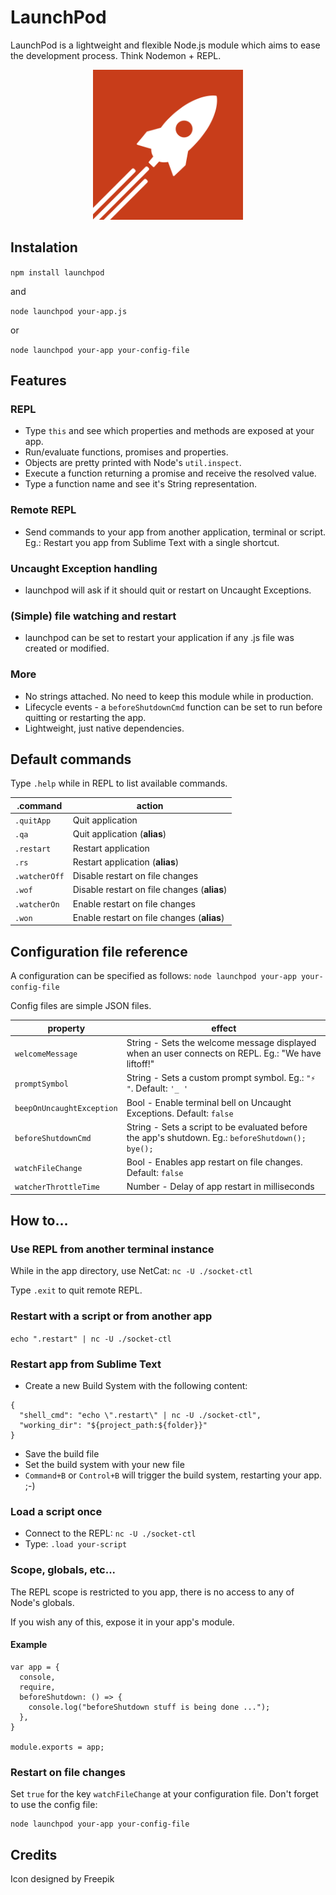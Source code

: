 # LaunchPod

LaunchPod  is a lightweight and flexible Node.js module which aims to ease the development process. Think Nodemon + REPL.

<div align="center">
    <img width=240px src="https://raw.githubusercontent.com/fernandofranca/launchpod/master/artwork/icon.svg">
</div>

## Instalation

`npm install launchpod`

and

`node launchpod your-app.js`

or

`node launchpod your-app your-config-file`

## Features
### REPL
- Type `this` and see which properties and methods are exposed at your app.
- Run/evaluate functions, promises and properties.
- Objects are pretty printed with Node's `util.inspect`.
- Execute a function returning a promise and receive the resolved value.
- Type a function name and see it's String representation.

### Remote REPL
- Send commands to your app from another application, terminal or script. Eg.: Restart you app from Sublime Text with a single shortcut.

### Uncaught Exception handling
- launchpod will ask if it  should quit or restart on Uncaught Exceptions.

### (Simple) file watching and restart
- launchpod can be set to restart your application if any .js file was created or modified.

### More
- No strings attached. No need to keep this module while in production.
- Lifecycle events - a `beforeShutdownCmd` function can be set to run before quitting or restarting the app.
- Lightweight, just native dependencies.


## Default commands
Type `.help` while in REPL to list available commands.


|.command| action|
|---|---|
| `.quitApp`     |Quit application |
| `.qa`          |Quit application (**alias**) |
|`.restart`      |Restart application|
|`.rs`           |Restart application (**alias**)|
|`.watcherOff`   |Disable restart on file changes|
|`.wof`          |Disable restart on file changes (**alias**)|
|`.watcherOn`    |Enable restart on file changes|
|`.won`         |Enable restart on file changes (**alias**)|


## Configuration file reference

A configuration can be specified as follows: `node launchpod your-app your-config-file`

Config files are simple JSON files.

| property| effect |
|---|---|
|`welcomeMessage` | String - Sets the welcome message displayed when an user connects on REPL. Eg.: "We have liftoff!" |
|`promptSymbol` | String - Sets a custom prompt symbol. Eg.: `"⚡️  "`. Default: `'_ '`  |
|`beepOnUncaughtException` | Bool - Enable terminal bell on Uncaught Exceptions. Default: `false` |
|`beforeShutdownCmd` | String - Sets a script to be evaluated before the app's shutdown. Eg.: `beforeShutdown(); bye();` |
|`watchFileChange` | Bool - Enables app restart on file changes. Default: `false` |
|`watcherThrottleTime` | Number - Delay of app restart in milliseconds |


## How to...

### Use REPL from another terminal instance
While in the app directory, use NetCat: `nc -U ./socket-ctl`

Type `.exit` to quit remote REPL.

### Restart with a script or from another app
`echo ".restart" | nc -U ./socket-ctl`

### Restart app from Sublime Text
- Create a new Build System with the following content:

```
{
  "shell_cmd": "echo \".restart\" | nc -U ./socket-ctl",
  "working_dir": "${project_path:${folder}}"
}

```

- Save the build file
- Set the build system with your new file
- `Command+B` or `Control+B` will trigger the build system, restarting your app. ;-)


### Load a script once
- Connect to the REPL: `nc -U ./socket-ctl`
- Type: `.load your-script`

### Scope, globals, etc...
The REPL scope is restricted to you app, there is no access to any of Node's globals.

If you wish any of this, expose it in your app's module.

#### Example
```
var app = {
  console,
  require,
  beforeShutdown: () => {
    console.log("beforeShutdown stuff is being done ...");
  },
}

module.exports = app;
```



### Restart on file changes
Set `true` for the key `watchFileChange` at your configuration file. Don't forget to use the config file:

```
node launchpod your-app your-config-file
```

## Credits
Icon designed by Freepik
